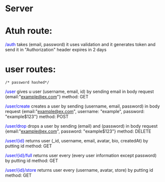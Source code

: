 <h1>Server</h1>

# Atuh route:
   <span style="color: blue">/auth</span>
    takes (email, password) it uses validation and it generates token and send it in "Authorization" header expires in 2 days

# user routes:
    /* password hashed*/

   <span style="color: blue">/user</span>
    gives u user (username, email, id) by sending email in body request {email:"example@ex.com"} method: GET

   <span style="color: blue">/user/create</span>
    creates a user by sending (username, email, password) in body request {email:"example@ex.com", username: "example", password: "example$123"} method: POST

   <span style="color: blue">/user/drop</span>
    drops a user by sending (email) and (password) in body request {email:"example@ex.com", password: "example$123"} method: DELETE

   <span style="color: blue">/user/{id}</span>
    returns user (_id, username, email, avatar, bio, createdAt) by putting id method: GET
    
   <span style="color: blue">/user/{id}/full</span>
    returns user every (every user information except password) by putting id method: GET
    
   <span style="color: blue">/user/{id}/store</span>
    returns user every (username, avatar, store) by putting id method: GET
